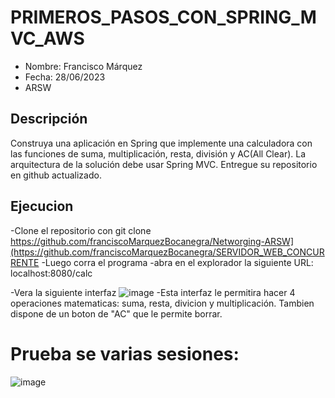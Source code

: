 # PRIMEROS_PASOS_CON_SPRING_MVC_AWS


- Nombre: Francisco Márquez
- Fecha: 28/06/2023
- ARSW


## Descripción

Construya una aplicación en Spring que implemente una calculadora con las funciones de suma, multiplicación, resta, división y AC(All Clear). La arquitectura de la solución debe usar Spring MVC. Entregue su repositorio en github actualizado.
   
## Ejecucion

-Clone el repositorio con git clone https://github.com/franciscoMarquezBocanegra/Networging-ARSW](https://github.com/franciscoMarquezBocanegra/SERVIDOR_WEB_CONCURRENTE
-Luego corra el programa
-abra en el explorador la siguiente URL: localhost:8080/calc



-Vera la siguiente interfaz ![image](https://github.com/franciscoMarquezBocanegra/PRIMEROS_PASOS_CON_SPRING_MVC_AWS/assets/98216991/d53adf2a-fa0c-41f4-82c9-f53c1be327eb)
-Esta interfaz le permitira hacer 4 operaciones matematicas: suma, resta, divicion y multiplicación. Tambien dispone de un boton de "AC" que le permite borrar.


# Prueba se varias sesiones:

![image](https://github.com/franciscoMarquezBocanegra/PRIMEROS_PASOS_CON_SPRING_MVC_AWS/assets/98216991/15467cd2-dad7-41ee-a3db-fb4d654398f2)




